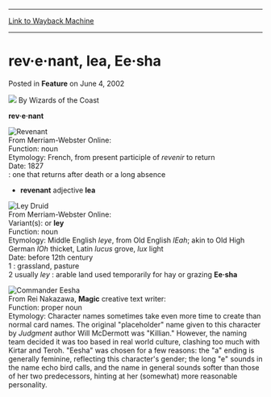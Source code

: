
---
[Link to Wayback Machine](https://web.archive.org/web/20211016172357/https://magic.wizards.com/en/articles/archive/feature/rev%C2%B7e%C2%B7nant-lea-ee%C2%B7sha-2002-06-04)

[_metadata_:wayback_url]:- "https://magic.wizards.com/en/articles/archive/feature/rev%C2%B7e%C2%B7nant-lea-ee%C2%B7sha-2002-06-04"
[_metadata_:wayback_raw_url]:- "https://web.archive.org/web/20211016172357id_/https://magic.wizards.com/en/articles/archive/feature/rev%C2%B7e%C2%B7nant-lea-ee%C2%B7sha-2002-06-04"
[_metadata_:wayback_capture_timestamp]:- "2021-10-16 17:23:57+00:00"
[_metadata_:description]:- "rev·e·nant From Merriam-Webster Online: Function: noun Etymology: French, from present participle of revenir to return Date: 1827 : one that returns after death or a long absence - revenant adjective lea From Merriam-Webster Online: Variant(s): or ley Function: noun Etymology: Middle English leye, from Old English lEah; akin to Old High German lOh thicket, Latin lucus grove,"
[_metadata_:generator]:- "Drupal 7 (http://drupal.org)"
[_metadata_:publish_date]:- "2002-06-04"
---


rev·e·nant, lea, Ee·sha
=======================



 Posted in **Feature**
 on June 4, 2002 






![](https://media.magic.wizards.com/styles/auth_small/public/images/person/wizards_author.jpg)
By Wizards of the Coast











**rev·e·nant**

![Revenant](http://gatherer.wizards.com/Handlers/Image.ashx?type=card&name=Revenant)  
 From Merriam-Webster Online:  
 Function: noun  
 Etymology: French, from present participle of *revenir* to return  
 Date: 1827  
 : one that returns after death or a long absence  
 - **revenant** adjective
 **lea**

![Ley Druid](http://gatherer.wizards.com/Handlers/Image.ashx?type=card&name=Ley+Druid)  
 From Merriam-Webster Online:  
 Variant(s): or **ley**  
 Function: noun  
 Etymology: Middle English *leye*, from Old English *lEah*; akin to Old High German *lOh* thicket, Latin *lucus* grove, *lux* light  
 Date: before 12th century  
 1 : grassland, pasture  
 2 usually *ley* : arable land used temporarily for hay or grazing
 **Ee·sha**

![Commander Eesha](http://gatherer.wizards.com/Handlers/Image.ashx?type=card&name=Commander+Eesha)  
 From Rei Nakazawa, **Magic** creative text writer:  
 Function: proper noun  
 Etymology: Character names sometimes take even more time to create than normal card names. The original "placeholder" name given to this character by *Judgment* author Will McDermott was "Killian." However, the naming team decided it was too based in real world culture, clashing too much with Kirtar and Teroh. "Eesha" was chosen for a few reasons: the "a" ending is generally feminine, reflecting this character's gender; the long "e" sounds in the name echo bird calls, and the name in general sounds softer than those of her two predecessors, hinting at her (somewhat) more reasonable personality.






